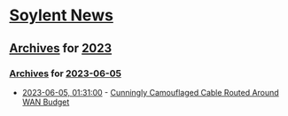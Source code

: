 # [Soylent News](../../../README.md)

## [Archives](../../index.md) for [2023](../index.md)

### [Archives](../../index.md) for [2023-06-05](index.md)

* [2023-06-05, 01:31:00](https://soylentnews.org/article.pl?sid=23/06/04/0227249&from=rss) - [Cunningly Camouflaged Cable Routed Around WAN Budget](https://soylentnews.org/article.pl?sid=23/06/04/0227249&from=rss)
